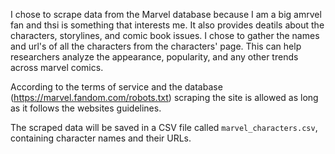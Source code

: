 I chose to scrape data from the Marvel database because I am a big amrvel fan and thsi is something that interests me. It also provides deatils about the characters, storylines, and comic book issues. I chose to gather the names and url's of all the characters from the characters' page. This can help researchers analyze the appearance, popularity, and any other trends across marvel comics.

According to the terms of service and the database (https://marvel.fandom.com/robots.txt) scraping the site is allowed as long as it follows the websites guidelines.

The scraped data will be saved in a CSV file called `marvel_characters.csv`, containing character names and their URLs.